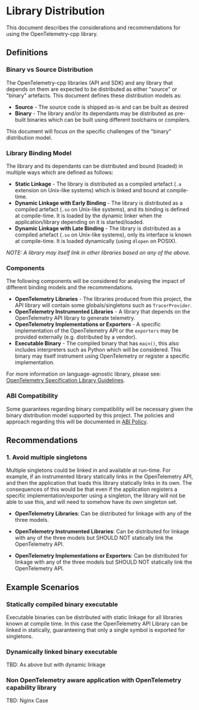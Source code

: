 # Library Distribution

This document describes the considerations and recommendations for using the
OpenTelemetry-cpp library.

## Definitions

### Binary vs Source Distribution

The OpenTelemetry-cpp libraries (API and SDK) and any library that depends on
them are expected to be distributed as either "source" or "binary" artefacts.
This document defines these distribution models as:

- **Source** - The source code is shipped as-is and can be built as desired
- **Binary** - The library and/or its dependants may be distributed as pre-built
binaries which can be built using different toolchains or compilers.

This document will focus on the specific challenges of the "binary" distribution
model.

### Library Binding Model

The library and its dependants can be distributed and bound (loaded) in multiple
ways which are defined as follows:

- **Static Linkage** - The library is distributed as a compiled artefact (`.a`
extension on Unix-like systems) which is linked and bound at compile-time.
- **Dynamic Linkage with Early Binding** - The library is distributed as a
compiled artefact (`.so` on Unix-like systems), and its binding is defined at
compile-time. It is loaded by the dynamic linker when the application/library
depending on it is started/loaded.
- **Dynamic Linkage with Late Binding** - The library is distributed as a 
compiled artefact (`.so` on Unix-like systems), only its interface is known at
compile-time. It is loaded dynamically (using `dlopen` on POSIX).

*NOTE: A library may itself link in other libraries based on any of the above.*

### Components

The following components will be considered for analysing the impact of
different binding models and the recommendations.

- **OpenTelemetry Libraries** - The libraries produced from this project,
the API library will contain some globals/singletons such as `TracerProvider`.
- **OpenTelemetry Instrumented Libraries** - A library that depends on the
OpenTelemetry API library to generate telemetry.
- **OpenTelemetry Implementations or Exporters** - A specific implementation of
the OpenTelemetry API or the `exporters` may be provided externally (e.g.
distributed by a vendor).
- **Executable Binary** - The compiled binary that has `main()`, this also
includes interpreters such as Python which will be considered. This binary may
itself instrument using OpenTelemetry or register a specific implementation.

For more information on language-agnostic library, please see:
[OpenTelemetry Specification Library Guidelines](https://github.com/open-telemetry/opentelemetry-specification/blob/master/specification/library-guidelines.md).

### ABI Compatibility

Some guarantees regarding binary compatibility will be necessary given the
binary distribution model supported by this project. The policies and approach
regarding this will be documented in [ABI Policy](abi-policy.md).

## Recommendations

### 1. Avoid multiple singletons

Multiple singletons could be linked in and available at run-time. For example,
if an instrumented library statically links in the OpenTelemetry API, and then
the application that loads this library statically links in its own. The
consequences of this would be that even if the application registers a specific
implementation/exporter using a singleton, the library will not be able to use
this, and will need to somehow have its own singleton set.

- **OpenTelemetry Libraries**: Can be distributed for linkage with any of the
three models.

- **OpenTelemetry Instrumented Libraries**: Can be distributed for linkage with
any of the three models but SHOULD NOT statically link the OpenTelemetry API.

- **OpenTelemetry Implementations or Exporters**: Can be distributed for linkage
with any of the three models but SHOULD NOT statically link the OpenTelemetry
API.

## Example Scenarios

### Statically compiled binary executable

Executable binaries can be distributed with static linkage for all libraries
known at compile time. In this case the OpenTelemetry API Library can be linked
in statically, guaranteeing that only a single symbol is exported for
singletons.

### Dynamically linked binary executable

TBD: As above but with dynamic linkage

### Non OpenTelemetry aware application with OpenTelemetry capability library

TBD: Nginx Case
